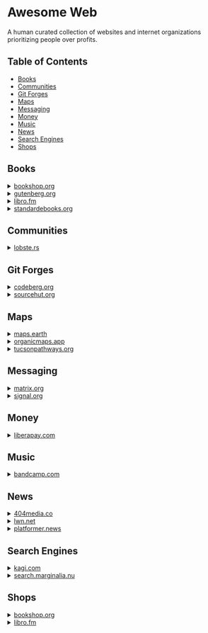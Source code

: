 # Awesome Web
A human curated collection of websites and internet organizations prioritizing
people over profits.

## Table of Contents
- [Books](#books)
- [Communities](#communities)
- [Git Forges](#git-forges)
- [Maps](#maps)
- [Messaging](#messaging)
- [Money](#money)
- [Music](#music)
- [News](#news)
- [Search Engines](#search-engines)
- [Shops](#shops)

## Books
<details><summary><a href="https://bookshop.org">bookshop.org</a></summary>
  Bookshop.org is an online book marketplace launched in January 2020.
  Its stated mission is "to financially support local, independent bookstores."
</details>
<details><summary><a href="https://gutenberg.org">gutenberg.org</a></summary>
  Project Gutenberg is a library of over 70,000 public domain eBooks.
</details>
<details><summary><a href="https://libro.fm">libro.fm</a></summary>
  Libro.fm is an employee-owned Social Purpose Corporation that shares profits
  from your audiobook purchases with your chosen bookstore, giving you the
  power to keep money within your local economy.
</details>
<details><summary><a href="https://standardebooks.org">standardebooks.org</a></summary>
  Standard Ebooks is a volunteer-driven project that produces new editions of
  public domain ebooks that are lovingly formatted, open source, free of U.S.
  copyright restrictions, and free of cost.
</details>

## Communities
<details><summary><a href="https://lobste.rs">lobste.rs</a></summary>
  Lobsters is a computing-focused community centered around link aggregation
  and discussion
</details>

## Git Forges
<details><summary><a href="https://codeberg.org">codeberg.org</a></summary>
  Codeberg is a collaboration platform providing Git hosting and services for
  free and open source software, content and projects.
</details>
<details><summary><a href="https://sourcehut.org">sourcehut.org</a></summary>
  Sourcehut is an open source software development platform.
</details>

## Maps
<details><summary><a href="https://maps.earth">maps.earth</a></summary>
  Open-source maps for everyone, powered by Headway and OpenStreetMap.
</details>
<details><summary><a href="https://organicmaps.app">organicmaps.app</a></summary>
  Organic Maps is a free Android & iOS offline maps app for travelers,
  tourists, hikers, drivers and cyclists based on OpenStreetMap data created by
  the community. It is a privacy-focused, open-source fork of Maps.me app.
</details>
<details><summary><a href="https://tucsonpathways.org">tucsonpathways.org</a></summary>
  Finding Safer, Smarter, Quieter Cycling Routes in Tucson, AZ.
</details>

## Messaging
<details><summary><a href="https://matrix.org">matrix.org</a></summary>
  Matrix is a rich ecosystem of clients, servers, bots and application services
  operating on a secure, decentralised, communication network.
</details>
<details><summary><a href="https://signal.org">signal.org</a></summary>
  Signal is an open source encrypted messaging service for instant messaging,
  voice calls, and video calls.
</details>

## Money
<details><summary><a href="https://liberapay.com">liberapay.com</a></summary>
  Liberapay is a non-profit recurrent donations platform.
</details>

## Music
<details><summary><a href="https://bandcamp.com">bandcamp.com</a></summary>
  Bandcamp is an online record store and music community where passionate fans
  discover, connect with, and directly support the artists they love.
</details>

## News
<details><summary><a href="https://404media.co">404media.co</a></summary>
  404 Media is a journalist-founded digital media company exploring the ways
  technology is shaping–and is shaped by–our world.
</details>
<details><summary><a href="https://lwn.net">lwn.net</a></summary>
  LWN.net is a reader-supported news site dedicated to producing the best
  coverage from within the Linux and free software development communities
</details>
<details><summary><a href="https://platformer.news">platformer.news</a></summary>
  Platformer is your daily guide to understanding social networks and their
  relationships with the world.
</details>

## Search Engines
<details><summary><a href="https://kagi.com">kagi.com</a></summary>
  Kagi Inc. is a company created with the mission to humanize the web. Our goal
  is to amplify the web of human knowledge, creativity, and self-expression.
</details>
<details><summary><a href="https://search.marginalia.nu">search.marginalia.nu</a></summary>
  Marginalia is an independent DIY search engine that focuses on non-commercial
  content, and attempts to show you sites you perhaps weren't aware of in favor
  of the sort of sites you probably already knew existed.
</details>

## Shops
<details><summary><a href="https://bookshop.org">bookshop.org</a></summary>
  Bookshop.org is an online book marketplace launched in January 2020.
  Its stated mission is "to financially support local, independent bookstores."
</details>
<details><summary><a href="https://libro.fm">libro.fm</a></summary>
  Libro.fm is an employee-owned Social Purpose Corporation that shares profits
  from your audiobook purchases with your chosen bookstore, giving you the
  power to keep money within your local economy.
</details>

